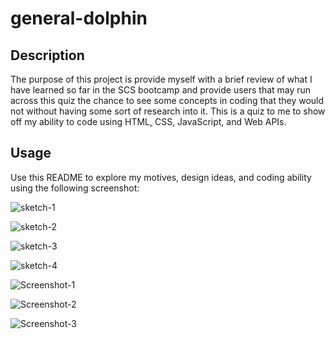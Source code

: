 # general-dolphin

## Description


The purpose of this project is provide myself with a brief review of what I have learned so far in the SCS bootcamp and provide users that may run across this quiz the chance to see some concepts in coding that they would not without having some sort of research into it. This is a quiz to me to show off my ability to code using HTML, CSS, JavaScript, and Web APIs.


## Usage

Use this README to explore my motives, design ideas, and coding ability using the following screenshot:

![sketch-1](https://user-images.githubusercontent.com/112971337/191641093-2da25415-7897-4f12-bf67-145e1c377ff1.png)

![sketch-2](https://user-images.githubusercontent.com/112971337/191641110-911de260-3bd8-4982-a191-8f01dba9b41a.png)

![sketch-3](https://user-images.githubusercontent.com/112971337/191641120-c4016016-820a-4660-9688-b482a1df601a.png)

![sketch-4](https://user-images.githubusercontent.com/112971337/191641125-185771f9-09bd-422c-8b59-8e8c6bc201b6.png)

![Screenshot-1](https://user-images.githubusercontent.com/112971337/191641212-fd00b9d5-4dde-480d-8be4-fde6e0bafbe7.png)

![Screenshot-2](https://user-images.githubusercontent.com/112971337/191641149-5088dfc2-607e-40a3-93ad-b47d7b42dced.png)

![Screenshot-3](https://user-images.githubusercontent.com/112971337/191641225-a56b4cf1-7191-4808-96ba-5b8e76c560ac.png)

